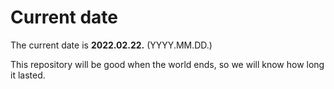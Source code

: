 # Current date

The current date is **2022.02.22.** (YYYY.MM.DD.)

This repository will be good when the world ends, so we will know how long it lasted.